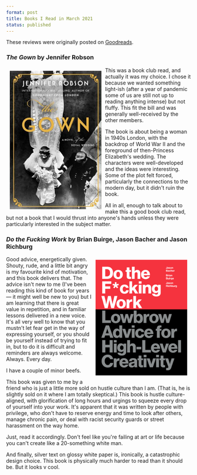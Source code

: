 ```yaml
---
format: post
title: Books I Read in March 2021
status: published
---
```


These reviews were originally posted on [Goodreads](https://www.goodreads.com/amyrhoda).

### *The Gown* by Jennifer Robson

<img src="/images/robson-the-gown.jpg" width="250px" style="float: left; padding:10px;">

This was a book club read, and actually it was my choice. I chose it because we wanted something light-ish (after a year of pandemic some of us are still not up to reading anything intense) but not fluffy. This fit the bill and was generally well-received by the other members.

The book is about being a woman in 1940s London, with the backdrop of World War II and the foreground of then-Princess Elizabeth's wedding. The characters were well-developed and the ideas were interesting. Some of the plot felt forced, particularly the connections to the modern day, but it didn't ruin the book.

All in all, enough to talk about to make this a good book club read, but not a book that I would thrust into anyone's hands unless they were particularly interested in the subject matter.

### *Do the Fucking Work* by Brian Buirge, Jason Bacher and Jason Richburg

<img src="/images/bacher-do-the-fucking-work.jpg" width="250px" style="float: right; padding:10px;">

Good advice, energetically given. Shouty, rude, and a little bit angry is my favourite kind of motivation, and this book delivers that. The advice isn't new to me (I've been reading this kind of book for years — it might well be new to you) but I am learning that there is great value in repetition, and in familiar lessons delivered in a new voice. It's all very well to know that you mustn't let fear get in the way of expressing yourself, or you should be yourself instead of trying to fit in, but to do it is difficult and reminders are always welcome. Always. Every day.

I have a couple of minor beefs.

This book was given to me by a friend who is just a little more sold on hustle culture than I am. (That is, he is slightly sold on it where I am totally skeptical.) This book is hustle culture-aligned, with glorification of long hours and urgings to squeeze every drop of yourself into your work. It's apparent that it was written by people with privilege, who don't have to reserve energy and time to look after others, manage chronic pain, or deal with racist security guards or street harassment on the way home. 

Just, read it accordingly. Don't feel like you're failing at art or life because you can't create like a 20-something white man.

And finally, silver text on glossy white paper is, ironically, a catastrophic design choice. This book is physically much harder to read than it should be. But it looks v cool.

